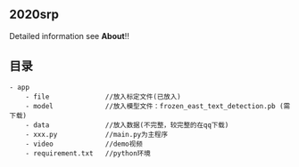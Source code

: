 ## 2020srp

Detailed information see **About**!! 


## 目录

```
- app
    - file              //放入标定文件(已放入)
    - model             //放入模型文件：frozen_east_text_detection.pb (需下载)
    - data              //放入数据(不完整，较完整的在qq下载)
    - xxx.py            //main.py为主程序
    - video             //demo视频
    - requirement.txt   //python环境
```
